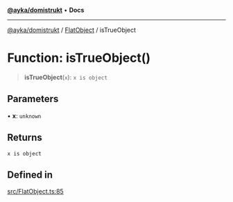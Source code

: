[**@ayka/domistrukt**](../../../README.md) • **Docs**

***

[@ayka/domistrukt](../../../globals.md) / [FlatObject](../README.md) / isTrueObject

# Function: isTrueObject()

> **isTrueObject**(`x`): `x is object`

## Parameters

• **x**: `unknown`

## Returns

`x is object`

## Defined in

[src/FlatObject.ts:85](https://github.com/AndreyMork/domistrukt/blob/f762a0db7b22ee8086aa8c6327967c318f1b8b4e/src/FlatObject.ts#L85)
